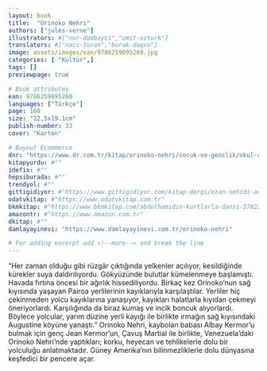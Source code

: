 ```yaml
---
layout: book
title:  "Orinoko Nehri"
authors: ["jules-verne"]
illustrators: #["nur-dombayci","umit-ozturk"]
translators: #["naci-turan","burak-dogru"]
image: assets/images/ean/9786259895260.jpg
categories: [ "Kültür",]
tags: []
previewpage: true

# Book attributes
ean: 9786259895260
languages: ["Türkçe"]
page: 160
size: "12,5x19.1cm"
publish-number: 33
cover: "Karton"

# Buyout Ecommerce
dnr: "https://www.dr.com.tr/kitap/orinoko-nehri/cocuk-ve-genclik/okul-cagi-6-10-yas/cocuk-klasik/urunno=0002087007001"
kitapyurdu: #""
idefix: #""
hepsiburada: #""
trendyol: #""
gittigidiyor: #"https://www.gittigidiyor.com/kitap-dergi/ezan-sehidi-adnan-menderes_pdp_732728793"
odatvkitap: #"https://www.odatvkitap.com.tr"
bkmkitap: #"https://www.bkmkitap.com/abdulhamidin-kurtlarla-dansi-578226"
amazontr: #"https://www.amazon.com.tr"
dkitap: #""
damlayayinevi: "https://www.damlayayinevi.com.tr/orinoko-nehri"

# For adding excerpt add <!--more--> and break the line
---
```

“Her zaman olduğu gibi rüzgâr çıktığında yelkenler açılıyor, kesildiğinde kürekler suya daldırılıyordu. Gökyüzünde bulutlar kümelenmeye başlamıştı. Havada fırtına öncesi bir ağırlık hissediliyordu.
Birkaç kez Orinoko’nun sağ kıyısında yaşayan Pairoa yerlilerinin kayıklarıyla karşılaştılar. Yerliler hiç çekinmeden yolcu kayıklarına yanaşıyor, kayıkları halatlarla kıyıdan çekmeyi öneriyorlardı. Karşılığında da biraz kumaş ve incik boncuk alıyorlardı. Böylece yolcular, yarım düzine yerli kayığı ile birlikte ırmağın sağ kıyısındaki Augustine köyüne yanaştı.”
Orinoko Nehri, kaybolan babası Albay Kermor’u bulmak için genç Jean Kermor’un, Çavuş Martial ile birlikte, Venezuela’daki Orinoko Nehri’nde yaptıkları; korku, heyecan ve tehlikelerle dolu bir yolculuğu anlatmaktadır. Güney Amerika’nın bilinmezliklerle dolu dünyasına keşfedici bir pencere açar.


<!--more--> 
